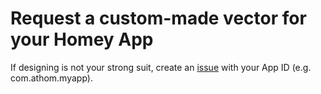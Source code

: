 # Request a custom-made vector for your Homey App

If designing is not your strong suit, create an [issue](https://github.com/athombv/homey-vectors-public/issues) with your App ID (e.g. com.athom.myapp).
